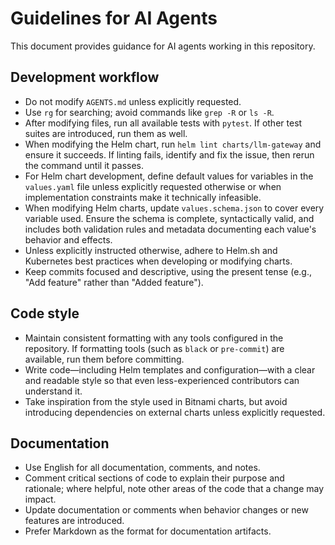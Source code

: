 # Guidelines for AI Agents

This document provides guidance for AI agents working in this repository.

## Development workflow
- Do not modify `AGENTS.md` unless explicitly requested.
- Use `rg` for searching; avoid commands like `grep -R` or `ls -R`.
- After modifying files, run all available tests with `pytest`. If other test suites are introduced, run them as well.
- When modifying the Helm chart, run `helm lint charts/llm-gateway` and ensure it succeeds. If linting fails, identify and fix the issue, then rerun the command until it passes.
- For Helm chart development, define default values for variables in the `values.yaml` file unless explicitly requested otherwise or when implementation constraints make it technically infeasible.
- When modifying Helm charts, update `values.schema.json` to cover every variable used. Ensure the schema is complete, syntactically valid, and includes both validation rules and metadata documenting each value's behavior and effects.
- Unless explicitly instructed otherwise, adhere to Helm.sh and Kubernetes best practices when developing or modifying charts.
- Keep commits focused and descriptive, using the present tense (e.g., "Add feature" rather than "Added feature").

## Code style
- Maintain consistent formatting with any tools configured in the repository. If formatting tools (such as `black` or `pre-commit`) are available, run them before committing.
- Write code—including Helm templates and configuration—with a clear and readable style so that even less-experienced contributors can understand it.
- Take inspiration from the style used in Bitnami charts, but avoid introducing dependencies on external charts unless explicitly requested.
## Documentation
- Use English for all documentation, comments, and notes.
- Comment critical sections of code to explain their purpose and rationale; where helpful, note other areas of the code that a change may impact.
- Update documentation or comments when behavior changes or new features are introduced.
- Prefer Markdown as the format for documentation artifacts.
